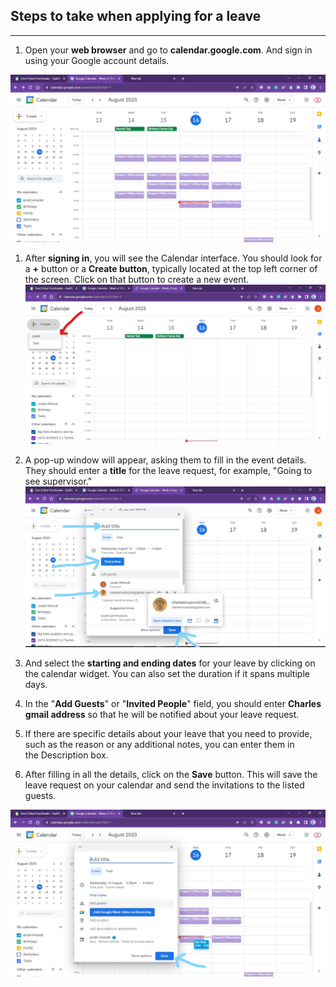 ## Steps to take when applying for a leave

---

1. Open your **web browser** and go to **calendar.google.com**. And sign in using your Google account details.
   
![](0.png)

1. After **signing in**, you will see the Calendar interface. You should look for a **+** button or a **Create button**, typically located at the top left corner of the screen. Click on that button to create a new event.
![](1.jpg)


3. A pop-up window will appear, asking them to fill in the event details. They should enter a **title** for the leave request, for example, "Going to see supervisor."
![](2.jpg)

4. And select the **starting and ending dates** for your leave by clicking on the calendar widget. You can also set the duration if it spans multiple days.


5. In the "**Add Guests**" or "**Invited People**" field, you should enter **Charles gmail address** so that he will be notified about your leave request.


6. If there are specific details about your leave that you need to provide, such as the reason or any additional notes, you can enter them in the Description box.


7. After filling in all the details, click on the **Save** button. This will save the leave request on your calendar and send the invitations to the listed guests.

![](3.jpg)
